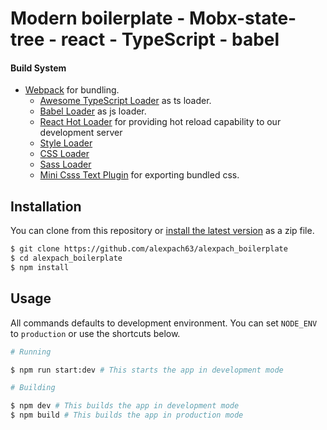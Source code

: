 # Modern boilerplate - Mobx-state-tree - react - TypeScript - babel

#### Build System
- [Webpack](https://github.com/webpack/webpack) for bundling.
  - [Awesome TypeScript Loader](https://github.com/s-panferov/awesome-typescript-loader) as ts loader.
  - [Babel Loader](https://github.com/babel/babel-loader) as js loader.
  - [React Hot Loader](https://github.com/gaearon/react-hot-loader) for providing hot reload capability to our development server
  - [Style Loader](https://github.com/webpack/style-loader)
  - [CSS Loader](https://github.com/webpack/css-loader)
  - [Sass Loader](https://github.com/webpack-contrib/sass-loader)
  - [Mini Csss Text Plugin](https://github.com/webpack-contrib/mini-css-extract-plugin) for exporting bundled css.

## Installation

You can clone from this repository or [install the latest version](https://github.com/alexpach63/alexpach_boilerplate/releases) as a zip file.

```bash
$ git clone https://github.com/alexpach63/alexpach_boilerplate
$ cd alexpach_boilerplate
$ npm install
```

## Usage

All commands defaults to development environment. You can set `NODE_ENV` to `production` or use the shortcuts below.

```bash
# Running

$ npm run start:dev # This starts the app in development mode

# Building

$ npm dev # This builds the app in development mode
$ npm build # This builds the app in production mode

```